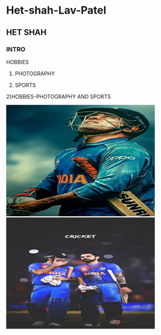 # Het-shah-Lav-Patel
## HET SHAH
### INTRO
HOBBIES 

1) PHOTOGRAPHY

2) SPORTS

2)HOBBIES-PHOTOGRAPHY AND SPORTS


<img src="images/IMG1.jpg" alt="Image Alt Text" width="400" height="300">
















<img src="images/IMG2.jpg" alt="Image Alt Text" width="400" height="300">


